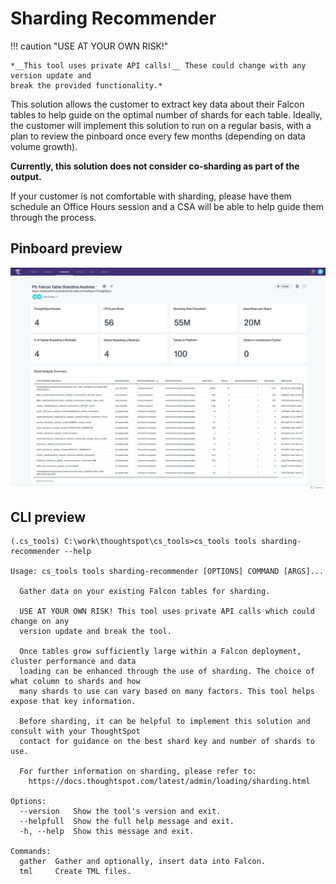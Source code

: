# Sharding Recommender

!!! caution "USE AT YOUR OWN RISK!"

    *__This tool uses private API calls!__ These could change with any version update and
    break the provided functionality.*

This solution allows the customer to extract key data about their Falcon tables to help
guide on the optimal number of shards for each table. Ideally, the customer will
implement this solution to run on a regular basis, with a plan to review the pinboard
once every few months (depending on data volume growth).

__Currently, this solution does not consider co-sharding as part of the output.__

If your customer is not comfortable with sharding, please have them schedule an
Office Hours session and a CSA will be able to help guide them through the process.

## Pinboard preview

![pinboard](./pinboard.png)

## CLI preview

```console
(.cs_tools) C:\work\thoughtspot\cs_tools>cs_tools tools sharding-recommender --help

Usage: cs_tools tools sharding-recommender [OPTIONS] COMMAND [ARGS]...

  Gather data on your existing Falcon tables for sharding.

  USE AT YOUR OWN RISK! This tool uses private API calls which could change on any
  version update and break the tool.

  Once tables grow sufficiently large within a Falcon deployment, cluster performance and data
  loading can be enhanced through the use of sharding. The choice of what column to shards and how
  many shards to use can vary based on many factors. This tool helps expose that key information.

  Before sharding, it can be helpful to implement this solution and consult with your ThoughtSpot
  contact for guidance on the best shard key and number of shards to use.

  For further information on sharding, please refer to:
    https://docs.thoughtspot.com/latest/admin/loading/sharding.html

Options:
  --version   Show the tool's version and exit.
  --helpfull  Show the full help message and exit.
  -h, --help  Show this message and exit.

Commands:
  gather  Gather and optionally, insert data into Falcon.
  tml     Create TML files.
```
